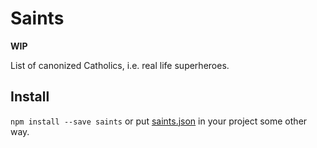 # Saints

**WIP**

List of canonized Catholics, i.e. real life superheroes.

## Install

`npm install --save saints` or put [saints.json](https://github.com/jesse-blake/saints/blob/master/saints.json) in your project some other way.
